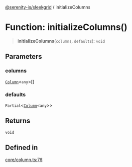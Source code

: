 [@serenity-is/sleekgrid](../README.md) / initializeColumns

# Function: initializeColumns()

> **initializeColumns**(`columns`, `defaults`): `void`

## Parameters

### columns

[`Column`](../interfaces/Column.md)\<`any`\>[]

### defaults

`Partial`\<[`Column`](../interfaces/Column.md)\<`any`\>\>

## Returns

`void`

## Defined in

[core/column.ts:76](https://github.com/serenity-is/sleekgrid/blob/master/src/core/column.ts#L76)
